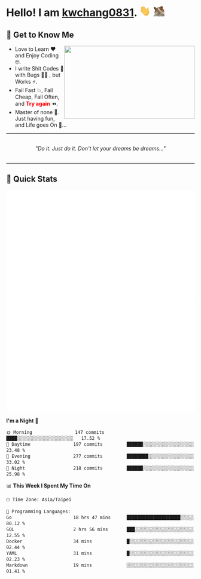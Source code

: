 <h1> <span>Hello! I am <a href="https://github.com/kwchang0831">kwchang0831</a>.</span> <img src="./assets/hi.gif" width="30px" height="30px">  <img src="./assets/cool-cat.gif" height="30px"></h1>
</h1>

## 🎉 Get to Know Me

<a href="#"><img align="right" src="https://media.tenor.com/S5qCffxIFdUAAAAC/the-muppet-kermit-the-frog.gif" width="349" height="195" /></a>

- Love to Learn ❤️ and Enjoy Coding 🤓.
- I write Shit Codes 💩 with Bugs 🐛🐛 , but Works ⚡️.
- Fail Fast 💥, Fail Cheap, Fail Often, and <span style="color:red;font-weight:800;">Try again</span> ⏪️.
- Master of none 🤪. Just having fun, and Life goes On 🌱...

<hr/>
<br/>
<div align="center">
<i>"Do it. Just do it. Don't let your dreams be dreams..." </i>
</div>
<br/>
<hr/>

## 🙈 Quick Stats

![overview](https://raw.githubusercontent.com/kwchang0831/kwchang0831/output/generated/overview.svg)
![languages](https://raw.githubusercontent.com/kwchang0831/kwchang0831/output/generated/languages.svg)

<!--START_SECTION:waka-->
**I'm a Night 🦉** 

```text
🌞 Morning                147 commits         ████░░░░░░░░░░░░░░░░░░░░░   17.52 % 
🌆 Daytime                197 commits         ██████░░░░░░░░░░░░░░░░░░░   23.48 % 
🌃 Evening                277 commits         ████████░░░░░░░░░░░░░░░░░   33.02 % 
🌙 Night                  218 commits         ██████░░░░░░░░░░░░░░░░░░░   25.98 % 
```


📊 **This Week I Spent My Time On** 

```text
🕑︎ Time Zone: Asia/Taipei

💬 Programming Languages: 
Go                       18 hrs 47 mins      ████████████████████░░░░░   80.12 % 
SQL                      2 hrs 56 mins       ███░░░░░░░░░░░░░░░░░░░░░░   12.55 % 
Docker                   34 mins             █░░░░░░░░░░░░░░░░░░░░░░░░   02.44 % 
YAML                     31 mins             █░░░░░░░░░░░░░░░░░░░░░░░░   02.23 % 
Markdown                 19 mins             ░░░░░░░░░░░░░░░░░░░░░░░░░   01.41 % 
```


<!--END_SECTION:waka-->
